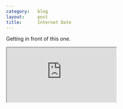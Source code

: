 ```yaml
---
category:   blog
layout:     post
title:      Internet Date
---
```


Getting in front of this one.

<iframe src="https://docs.google.com/a/dirkkelly.com/file/d/0BzjlnBuyejwpblZ4OTFMb0FMdFE/preview">
</iframe>
